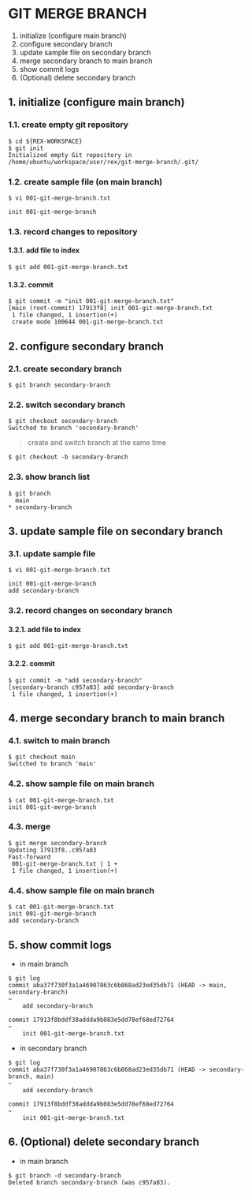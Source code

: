 # GIT MERGE BRANCH
1. initialize (configure main branch)
2. configure secondary branch
3. update sample file on secondary branch
4. merge secondary branch to main branch
5. show commit logs
6. (Optional) delete secondary branch

## 1. initialize (configure main branch)
### 1.1. create empty git repository
```console
$ cd ${REX-WORKSPACE}
$ git init
Initialized empty Git repository in /home/ubuntu/workspace/user/rex/git-merge-branch/.git/
```

### 1.2. create sample file (on main branch)
```console
$ vi 001-git-merge-branch.txt
```

```shell
init 001-git-merge-branch
```

### 1.3. record changes to repository
#### 1.3.1. add file to index
```console
$ git add 001-git-merge-branch.txt
```

#### 1.3.2. commit
```console
$ git commit -m "init 001-git-merge-branch.txt"
[main (root-commit) 17913f8] init 001-git-merge-branch.txt
 1 file changed, 1 insertion(+)
 create mode 100644 001-git-merge-branch.txt

```

## 2. configure secondary branch
### 2.1. create secondary branch
```console
$ git branch secondary-branch
```

### 2.2. switch secondary branch
```console
$ git checkout secondary-branch
Switched to branch 'secondary-branch'
```

> create and switch branch at the same time

```console
$ git checkout -b secondary-branch
```

### 2.3. show branch list
```console
$ git branch
  main
* secondary-branch
```

## 3. update sample file on secondary branch
### 3.1. update sample file
```console
$ vi 001-git-merge-branch.txt
```

```shell
init 001-git-merge-branch
add secondary-branch
```

### 3.2. record changes on secondary branch
#### 3.2.1. add file to index
```console
$ git add 001-git-merge-branch.txt
```

#### 3.2.2. commit
```console
$ git commit -m "add secondary-branch"
[secondary-branch c957a83] add secondary-branch
 1 file changed, 1 insertion(+)
```

## 4. merge secondary branch to main branch
### 4.1. switch to main branch
```console
$ git checkout main
Switched to branch 'main'
```

### 4.2. show sample file on main branch
```console
$ cat 001-git-merge-branch.txt
init 001-git-merge-branch
```

### 4.3. merge
```console
$ git merge secondary-branch
Updating 17913f8..c957a83
Fast-forward
 001-git-merge-branch.txt | 1 +
 1 file changed, 1 insertion(+)
```

### 4.4. show sample file on main branch
```console
$ cat 001-git-merge-branch.txt
init 001-git-merge-branch
add secondary-branch
```

## 5. show commit logs

- in main branch

```console
$ git log
commit aba37f730f3a1a46907863c6b868ad23ed35db71 (HEAD -> main, secondary-branch)
~
    add secondary-branch

commit 17913f8bddf38addda9b083e5dd78ef68ed72764
~
    init 001-git-merge-branch.txt
```

- in secondary branch

```console
$ git log
commit aba37f730f3a1a46907863c6b868ad23ed35db71 (HEAD -> secondary-branch, main)
~
    add secondary-branch

commit 17913f8bddf38addda9b083e5dd78ef68ed72764
~
    init 001-git-merge-branch.txt
```

## 6. (Optional) delete secondary branch

- in main branch

```console
$ git branch -d secondary-branch
Deleted branch secondary-branch (was c957a83).
```
